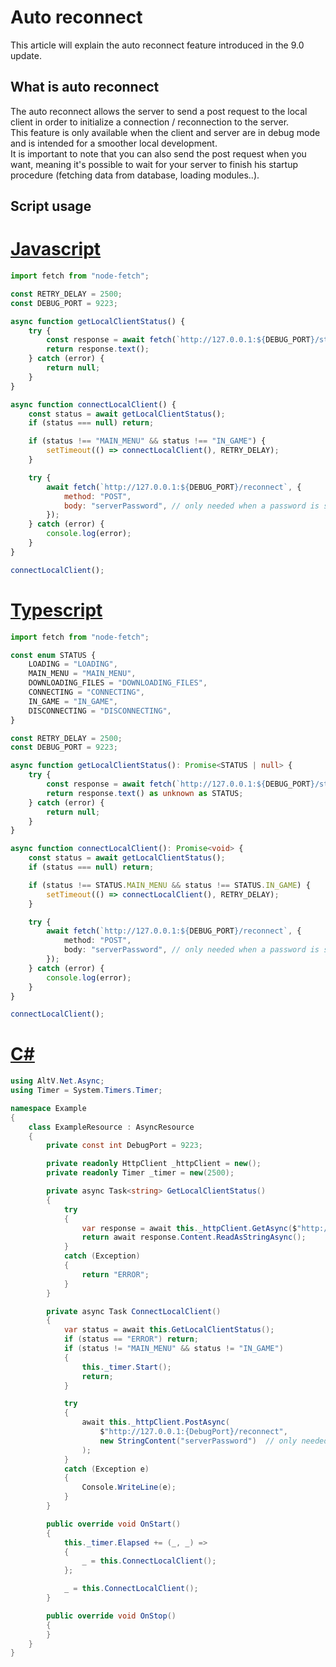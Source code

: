 # Auto reconnect

This article will explain the auto reconnect feature introduced in the 9.0 update.

## What is auto reconnect

The auto reconnect allows the server to send a post request to the local client in order to initialize a connection / reconnection to the server.<br>
This feature is only available when the client and server are in debug mode and is intended for a smoother local development.<br>
It is important to note that you can also send the post request when you want, meaning it's possible to wait for your server to finish his startup procedure (fetching data from database, loading modules..).

## Script usage

# [Javascript](#tab/tabid-1)

```js
import fetch from "node-fetch";

const RETRY_DELAY = 2500;
const DEBUG_PORT = 9223;

async function getLocalClientStatus() {
    try {
        const response = await fetch(`http://127.0.0.1:${DEBUG_PORT}/status`);
        return response.text();
    } catch (error) {
        return null;
    }
}

async function connectLocalClient() {
    const status = await getLocalClientStatus();
    if (status === null) return;

    if (status !== "MAIN_MENU" && status !== "IN_GAME") {
        setTimeout(() => connectLocalClient(), RETRY_DELAY);
    }

    try {
        await fetch(`http://127.0.0.1:${DEBUG_PORT}/reconnect`, {
            method: "POST",
            body: "serverPassword", // only needed when a password is set in the server.cfg
        });
    } catch (error) {
        console.log(error);
    }
}

connectLocalClient();
```

# [Typescript](#tab/tabid-2)

```ts
import fetch from "node-fetch";

const enum STATUS {
    LOADING = "LOADING",
    MAIN_MENU = "MAIN_MENU",
    DOWNLOADING_FILES = "DOWNLOADING_FILES",
    CONNECTING = "CONNECTING",
    IN_GAME = "IN_GAME",
    DISCONNECTING = "DISCONNECTING",
}

const RETRY_DELAY = 2500;
const DEBUG_PORT = 9223;

async function getLocalClientStatus(): Promise<STATUS | null> {
    try {
        const response = await fetch(`http://127.0.0.1:${DEBUG_PORT}/status`);
        return response.text() as unknown as STATUS;
    } catch (error) {
        return null;
    }
}

async function connectLocalClient(): Promise<void> {
    const status = await getLocalClientStatus();
    if (status === null) return;

    if (status !== STATUS.MAIN_MENU && status !== STATUS.IN_GAME) {
        setTimeout(() => connectLocalClient(), RETRY_DELAY);
    }

    try {
        await fetch(`http://127.0.0.1:${DEBUG_PORT}/reconnect`, {
            method: "POST",
            body: "serverPassword", // only needed when a password is set in the server.cfg
        });
    } catch (error) {
        console.log(error);
    }
}

connectLocalClient();
```

# [C#](#tab/tabid-3)

```csharp
using AltV.Net.Async;
using Timer = System.Timers.Timer;

namespace Example
{
    class ExampleResource : AsyncResource
    {
        private const int DebugPort = 9223;

        private readonly HttpClient _httpClient = new();
        private readonly Timer _timer = new(2500);

        private async Task<string> GetLocalClientStatus()
        {
            try
            {
                var response = await this._httpClient.GetAsync($"http://127.0.0.1:{DebugPort}/status");
                return await response.Content.ReadAsStringAsync();
            }
            catch (Exception)
            {
                return "ERROR";
            }
        }

        private async Task ConnectLocalClient()
        {
            var status = await this.GetLocalClientStatus();
            if (status == "ERROR") return;
            if (status != "MAIN_MENU" && status != "IN_GAME")
            {
                this._timer.Start();
                return;
            }

            try
            {
                await this._httpClient.PostAsync(
                    $"http://127.0.0.1:{DebugPort}/reconnect",
                    new StringContent("serverPassword")  // only needed when a password is set in the server.cfg, otherwise pass null instead of StringContent
                );
            }
            catch (Exception e)
            {
                Console.WriteLine(e);
            }
        }

        public override void OnStart()
        {
            this._timer.Elapsed += (_, _) =>
            {
                _ = this.ConnectLocalClient();
            };

            _ = this.ConnectLocalClient();
        }

        public override void OnStop()
        {
        }
    }
}
```

